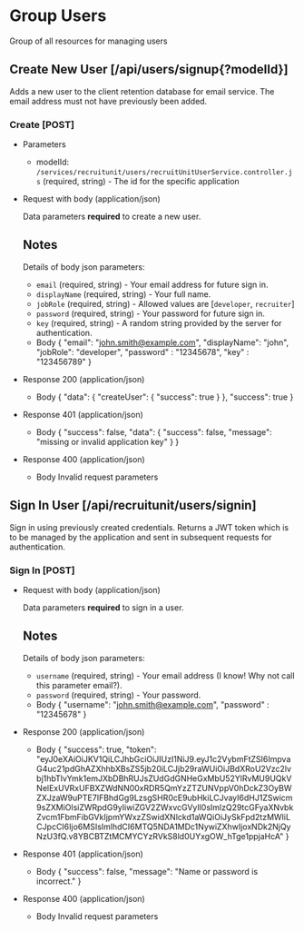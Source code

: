 <!-- Group is a keyword to define a seperate section in the parsed docs -->     
# Group Users
Group of all resources for managing users

## Create New User [/api/users/signup{?modelId}]
Adds a new user to the client retention database for email service. The email address must not have previously been added. 

### Create [POST]

+ Parameters

  + modelId: `/services/recruitunit/users/recruitUnitUserService.controller.js` (required, string) - The id for the specific application

+ Request with body (application/json)

    Data parameters **required** to create a new user.
    
    ## Notes
    Details of body json parameters:
    
    * `email` (required, string) - Your email address for future sign in.
    * `displayName` (required, string) - Your full name.
    * `jobRole` (required, string) - Allowed values are [`developer`, `recruiter`]
    * `password` (required, string) - Your password for future sign in.
    * `key` (required, string) - A random string provided by the server for authentication.
        
  + Body
    { "email": "john.smith@example.com", "displayName": "john", "jobRole": "developer", "password" : "12345678", "key" : "123456789" }

+ Response 200 (application/json)
  + Body
    {
      "data": {
        "createUser": {
          "success": true
        }
      },
      "success": true
    }

+ Response 401 (application/json)
  + Body
    {
      "success": false,
      "data": {
        "success": false,
        "message": "missing or invalid application key"
      }
    }
    
+ Response 400 (application/json)
  + Body
    Invalid request parameters

## Sign In User [/api/recruitunit/users/signin]
Sign in using previously created credentials. Returns a JWT token which is to be managed by the application and sent in subsequent requests for authentication. 

### Sign In [POST]

+ Request with body (application/json)

    Data parameters **required** to sign in a user.
    
    ## Notes
    Details of body json parameters:
    
    * `username` (required, string) - Your email address (I know! Why not call this parameter email?).
    * `password` (required, string) - Your password.
        
  + Body
    { "username": "john.smith@example.com", "password" : "12345678" }

+ Response 200 (application/json)
  + Body
    {
      "success": true,
      "token": "eyJ0eXAiOiJKV1QiLCJhbGciOiJIUzI1NiJ9.eyJ1c2VybmFtZSI6ImpvaG4uc21pdGhAZXhhbXBsZS5jb20iLCJjb29raWUiOiJBdXRoU2Vzc2lvbj1hbTlvYmk1emJXbDBhRUJsZUdGdGNHeGxMbU52YlRvMU9UQkVNelExUVRxUFBXZWdNN00xRDR5QmYzZTZUNVppV0hDckZ3OyBWZXJzaW9uPTE7IFBhdGg9LzsgSHR0cE9ubHkiLCJvayI6dHJ1ZSwicm9sZXMiOlsiZWRpdG9yIiwiZGV2ZWxvcGVyIl0sImlzQ29tcGFyaXNvbkZvcm1FbmFibGVkIjpmYWxzZSwidXNlckd1aWQiOiJySkFpd2tzMWIiLCJpcCI6Ijo6MSIsImlhdCI6MTQ5NDA1MDc1NywiZXhwIjoxNDk2NjQyNzU3fQ.v8YBCBTZtMCMYCYzRVkS8ld0UYxgOW_hTge1ppjaHcA"
    }

+ Response 401 (application/json)
  + Body
    {
      "success": false,
      "message": "Name or password is incorrect."
    }
    
+ Response 400 (application/json)
  + Body
    Invalid request parameters
    